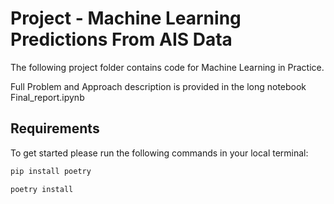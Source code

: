 # Project - Machine Learning Predictions From AIS Data

The following project folder contains code for Machine Learning in Practice. 

Full Problem and Approach description is provided in the long notebook Final_report.ipynb

## Requirements
To get started please run the following commands in your local terminal:
```sh
pip install poetry
```
```sh
poetry install
```
